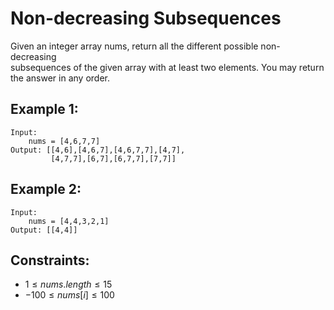 # Non-decreasing Subsequences

Given an integer array nums, return all the different possible non-decreasing  
subsequences of the given array with at least two elements. You may return  
the answer in any order.

 

## Example 1:

    Input: 
        nums = [4,6,7,7]
    Output: [[4,6],[4,6,7],[4,6,7,7],[4,7],
             [4,7,7],[6,7],[6,7,7],[7,7]]

## Example 2:

    Input: 
        nums = [4,4,3,2,1]
    Output: [[4,4]]

 

## Constraints:

* $1 \le nums.length \le 15$
* $-100 \le nums[i] \le 100$

